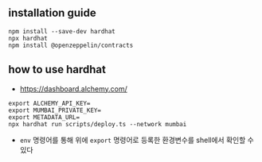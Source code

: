 ## installation guide
```shell
npm install --save-dev hardhat
npx hardhat
npm install @openzeppelin/contracts
```

## how to use hardhat
- https://dashboard.alchemy.com/
```shell
export ALCHEMY_API_KEY=
export MUMBAI_PRIVATE_KEY=
export METADATA_URL=
npx hardhat run scripts/deploy.ts --network mumbai
```

- `env` 명령어를 통해 위에 `export` 명령어로 등록한 환경변수를 shell에서 확인할 수 있다


